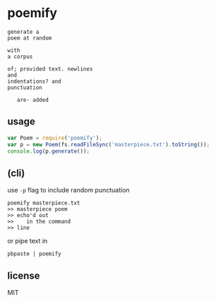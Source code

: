 # poemify

```
generate a
poem at random

with
a corpus

of; provided text. newlines
and
indentations? and
punctuation

   are- added
```

## usage

```js
var Poem = require('poemify');
var p = new Poem(fs.readFileSync('masterpiece.txt').toString());
console.log(p.generate());
```

## (cli)
use `-p` flag to include random punctuation

```
poemify masterpiece.txt
>> masterpiece poem
>> echo'd out
>>    in the command
>> line
```

or pipe text in
```
pbpaste | poemify
```

## license
MIT